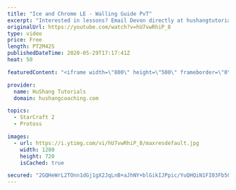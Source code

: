 ```yaml
---
title: "Ice and Chrome LE - Walling Guide PvT"
excerpt: "Interested in lessons? Email Devon directly at hushangtutorials@outlook.com ------------------------------------------------------------------------------------------------------- Want to support HuShang Tutorials directly? Patreon is a website where you can contribute a monthly donation that will help"
originalUrl: https://youtube.com/watch?v=hU7vwRhiP_8
type: video
price: Free
length: PT2M42S
publishedDateTime: 2020-05-29T17:17:41Z
heat: 50

featuredContent: "<iframe width=\"800\" height=\"500\" frameborder=\"0\" src=\"https://www.youtube.com/embed/hU7vwRhiP_8\" allow=\"accelerometer; autoplay; encrypted-media; gyroscope; picture-in-picture\" allowfullscreen></iframe>"

provider:
  name: HuShang Tutorials
  domain: hushangcoaching.com

topics:
  - StarCraft 2
  - Protoss

images:
  - url: https://i.ytimg.com/vi/hU7vwRhiP_8/maxresdefault.jpg
    width: 1280
    height: 720
    isCached: true

secured: "2GQHeWrL2TOnn1dGj1gX2JqLnB+aJhNY+blGikIJPpic/YuQHQiN1FI03Fb507kh2BMBnnj0jma7ttAH8bMzt8It1KLPz4dfrdo0C44AEaJh9A65x+vRbgv2scBxGt7UN0Bp2alo40dvXxu93OAsJ04b0BEVcY6QkcQMKRYMR9LDVWRpzkNY3oLY0dXppzbpkmPPIaZx3Q7dUFcs1Dlez8oq9pHAfOyIrNvpD91kqeNc21IPk7elbTBYNYa2dumFk5H17yoE9ZAIfssokxQDPyUV5m5YpQpQLFlwOSe9/kshdlsEevdBV25n0PlDFYyAhYYV/eIlTP1elyX0QeaZIzDul0aRjuLkU3dOkYnAlr/nWP2SvQWtsp4zzCZSJpxNHr+DTubWveEUAEEFKuYX3p3iHsPmN0mKSwDg9qWqQ6g=;6ofYeVQx7wMnRaLh8sZ6Kg=="
---
```


